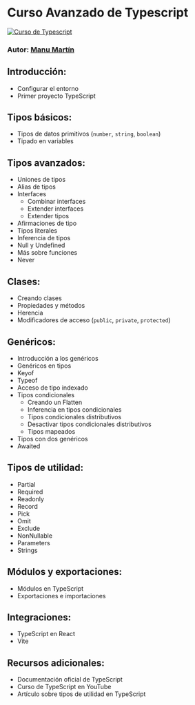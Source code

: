 # Curso Avanzado de Typescript

[![Curso de Typescript](https://img.youtube.com/vi/LTtusG9pfVo/mqdefault.jpg)](https://www.youtube.com/watch?v=LTtusG9pfVo)

### Autor: [Manu Martín](<(https://www.youtube.com/watch?v=LTtusG9pfVo)>)

## Introducción:

- Configurar el entorno
- Primer proyecto TypeScript

## Tipos básicos:

- Tipos de datos primitivos (`number`, `string`, `boolean`)
- Tipado en variables

## Tipos avanzados:

- Uniones de tipos
- Alias de tipos
- Interfaces
  - Combinar interfaces
  - Extender interfaces
  - Extender tipos
- Afirmaciones de tipo
- Tipos literales
- Inferencia de tipos
- Null y Undefined
- Más sobre funciones
- Never

## Clases:

- Creando clases
- Propiedades y métodos
- Herencia
- Modificadores de acceso (`public`, `private`, `protected`)

## Genéricos:

- Introducción a los genéricos
- Genéricos en tipos
- Keyof
- Typeof
- Acceso de tipo indexado
- Tipos condicionales
  - Creando un Flatten
  - Inferencia en tipos condicionales
  - Tipos condicionales distributivos
  - Desactivar tipos condicionales distributivos
  - Tipos mapeados
- Tipos con dos genéricos
- Awaited

## Tipos de utilidad:

- Partial
- Required
- Readonly
- Record
- Pick
- Omit
- Exclude
- NonNullable
- Parameters
- Strings

## Módulos y exportaciones:

- Módulos en TypeScript
- Exportaciones e importaciones

## Integraciones:

- TypeScript en React
- Vite

## Recursos adicionales:

- Documentación oficial de TypeScript
- Curso de TypeScript en YouTube
- Artículo sobre tipos de utilidad en TypeScript
